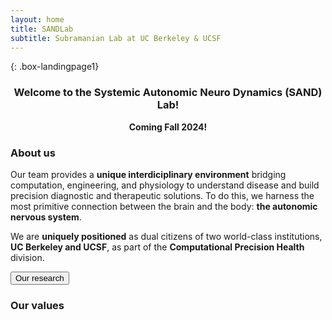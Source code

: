 ```yaml
---
layout: home
title: SANDLab
subtitle: Subramanian Lab at UC Berkeley & UCSF
---
```


{: .box-landingpage1}
<center><h3>Welcome to the Systemic Autonomic Neuro Dynamics (SAND) Lab!</h3></center>  

<center><b>Coming Fall 2024!</b></center>

<h3>About us</h3>

Our team provides a <b>unique interdiciplinary environment</b> bridging computation, engineering, and physiology to understand disease and build precision diagnostic and therapeutic solutions. To do this, we harness the most primitive connection between the brain and the body: <b>the autonomic nervous system</b>.  
  
We are <b>uniquely positioned</b> as dual citizens of two world-class institutions, <b>UC Berkeley and UCSF</b>, as part of the <b>Computational Precision Health</b> division.

<button onclick="window.location.href='https://sandyas72.github.io/research';">Our research</button>

<h3>Our values</h3>



